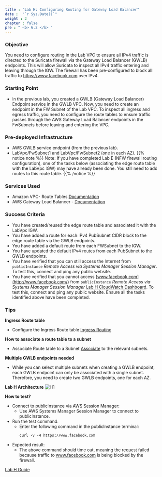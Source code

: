```yaml
---
title : "Lab H: Configuring Routing for Gateway Load Balancer"
date :  "`r Sys.Date()`" 
weight : 2
chapter : false
pre : " <b> 6.2 </b> "
---
```

### Objective
You need to configure routing in the Lab VPC to ensure all IPv4 traffic is directed to the Suricata firewall via the Gateway Load Balancer (GWLB) endpoints. This will allow Suricata to inspect all IPv4 traffic entering and leaving through the IGW. The firewall has been pre-configured to block all traffic to https://www.facebook.com over IPv4.

### Starting Point
- In the previous lab, you created a GWLB (Gateway Load Balancer) Endpoint service in the GWLB VPC. Now, you need to create an endpoint in the FW Subnet of the Lab VPC. To inspect all ingress and egress traffic, you need to configure the route tables to ensure traffic passes through the AWS Gateway Load Balancer endpoints in the FwSubnets before leaving and entering the VPC.

### Pre-deployed Infrastructure
- AWS GWLB service endpoint (from the previous lab).
- LabVpc/FwSubnet1 and LabVpc/FwSubnet2 (one in each AZ).
{{% notice note %}}
Note: If you have completed Lab E (NFW firewall routing configuration), one of the tasks below (associating the edge route table with the LabVpc IGW) may have already been done. You still need to add routes to this route table.
{{% /notice %}}

### Services Used
- Amazon VPC- Route Tables [Documentation](https://docs.aws.amazon.com/vpc/latest/userguide/VPC_Route_Tables.html)
- AWS Gateway Load Balancer - [Documentation](https://docs.aws.amazon.com/elasticloadbalancing/latest/gateway/getting-started.html)

### Success Criteria
- You have created/reused the edge route table and associated it with the LabVpc IGW.
- You have added a route for each IPv4 PubSubnet CIDR block to the edge route table via the GWLB endpoints.
- You have added a default route from each FWSubnet to the IGW.
- You have updated the default IPv4 routes from each PubSubnet to the GWLB endpoints.
- You have verified that you can still access the Internet from `publicInstance` *Remote Access via Systems Manager Session Manager*. To test this, connect and ping any public website.
- You have verified that you cannot access [www.facebook.com](http://www.facebook.com/) from `publicInstance` *Remote Access via Systems Manager Session Manager* [Lab H CloudWatch Dashboard](https://console.aws.amazon.com/cloudwatch/home?#dashboards:name=LabH). To test this, connect and ping any public website. Ensure all the tasks identified above have been completed.

### Tips
**Ingress Route table**
- Configure the Ingress Route table [Ingress Routing](https://aws.amazon.com/blogs/aws/new-vpc-ingress-routing-simplifying-integration-of-third-party-appliances/)

**How to associate a route table to a subnet**
- Associate Route table to a Subnet [Associate](https://docs.aws.amazon.com/vpc/latest/userguide/VPC_Route_Tables.html#subnet-route-tables) to the relevant subnets.

**Multiple GWLB endpoints needed**
- While you can select multiple subnets when creating a GWLB endpoint, each GWLB endpoint can only be associated with a single subnet. Therefore, you need to create two GWLB endpoints, one for each AZ.

**Lab H Architecture**
![H1](/images/structure/H1.png)

**How to test?**
- Connect to publicInstance via AWS Session Manager:
  + Use AWS Systems Manager Session Manager to connect to publicInstance.
- Run the test command:
  + Enter the following command in the publicInstance terminal:
    ```markdown
    curl -v -4 https://www.facebook.com
    ```
- Expected result:
  + The above command should time out, meaning the request failed because traffic to www.facebook.com is being blocked by the firewall.

[Lab H Guide](6.2.1-WH/_index.en.md)